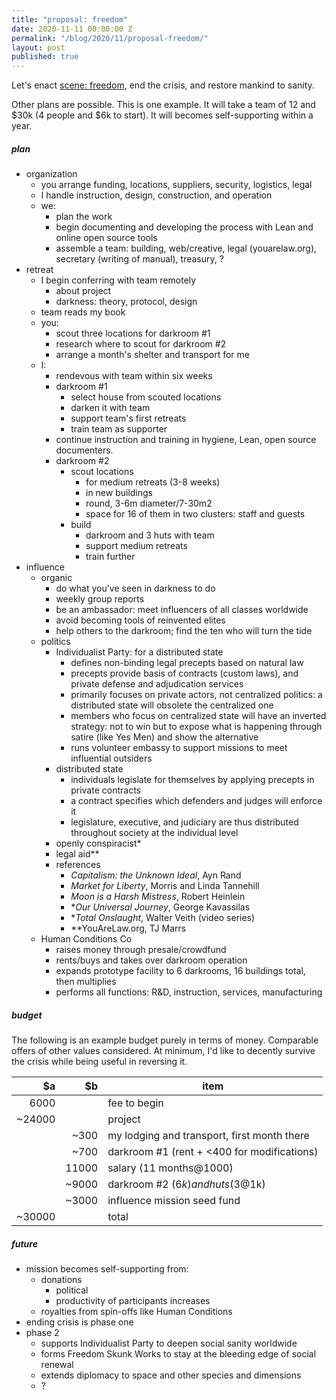 ```yaml
---
title: "proposal: freedom"
date: 2020-11-11 00:00:00 Z
permalink: "/blog/2020/11/proposal-freedom/"
layout: post
published: true
---
```


Let's enact [scene: freedom](/blog/2020/11/scene-freedom/), end the crisis, and restore mankind to sanity. 

Other plans are possible. This is one example. It will take a team of 12 and $30k (4 people and $6k to start). It will becomes self-supporting within a year.

##### plan

- organization
    - you arrange funding, locations, suppliers, security, logistics, legal
    - I handle instruction, design, construction, and operation
    - we:
        - plan the work
        - begin documenting and developing the process with Lean and online open source tools
        - assemble a team: building, web/creative, legal (youarelaw.org), secretary (writing of manual), treasury, ?
- retreat
    - I begin conferring with team remotely 
        - about project
        - darkness: theory, protocol, design
    - team reads my book
    - you:
        - scout three locations for darkroom #1 
        - research where to scout for darkroom #2
        - arrange a month's shelter and transport for me
    - I: 
        - rendevous with team within six weeks
        - darkroom #1
            - select house from scouted locations 
            - darken it with team
            - support team's first retreats
            - train team as supporter
        - continue instruction and training in hygiene, Lean, open source documenters.
        - darkroom #2
            - scout locations
                - for medium retreats (3-8 weeks)
                - in new buildings
                - round, 3-6m diameter/7-30m2
                - space for 16 of them in two clusters: staff and guests
            - build
                - darkroom and 3 huts with team
                - support medium retreats
                - train further
- influence
    - organic
        - do what you've seen in darkness to do 
        - weekly group reports
        - be an ambassador: meet influencers of all classes worldwide
        - avoid becoming tools of reinvented elites
        - help others to the darkroom; find the ten who will turn the tide
    - politics
        - Individualist Party: for a distributed state
            - defines non-binding legal precepts based on natural law 
            - precepts provide basis of contracts (custom laws), and private defense and adjudication services
            - primarily focuses on private actors, not centralized politics: a distributed state will obsolete the centralized one
            - members who focus on centralized state will have an inverted strategy: not to win but to expose what is happening through satire (like Yes Men) and show the alternative
            - runs volunteer embassy to support missions to meet influential outsiders
        - distributed state
            - individuals legislate for themselves by applying precepts in private contracts
            - a contract specifies which defenders and judges will enforce it
            - legislature, executive, and judiciary are thus distributed throughout society at the individual level
        - openly conspiracist*
        - legal aid**
        - references
            - _Capitalism: the Unknown Ideal_, Ayn Rand
            - _Market for Liberty_, Morris and Linda Tannehill
            - _Moon is a Harsh Mistress_, Robert Heinlein
            - *_Our Universal Journey_, George Kavassilas
            - *_Total Onslaught_, Walter Veith (video series)
            - **YouAreLaw.org, TJ Marrs
    - Human Conditions Co
        - raises money through presale/crowdfund
        - rents/buys and takes over darkroom operation
        - expands prototype facility to 6 darkrooms, 16 buildings total, then multiplies
        - performs all functions: R&D, instruction, services, manufacturing

##### budget

The following is an example budget purely in terms of money. Comparable offers of other values considered. At minimum, I'd like to decently survive the crisis while being useful in reversing it.

|     $a |    $b | item |
| ------:| -----:| ---- |
|   6000 |       | fee to begin |
| ~24000 |       | project |
|        |  ~300 | my lodging and transport, first month there |
|        |  ~700 | darkroom #1 (rent + <400 for modifications) |
|        | 11000 | salary (11 months@1000) |
|        | ~9000 | darkroom #2 ($6k) and huts (3@$1k) |
|        | ~3000 | influence mission seed fund |
| ~30000 |       | total |

##### future

- mission becomes self-supporting from:
    - donations
        - political
        - productivity of participants increases
    - royalties from spin-offs like Human Conditions
- ending crisis is phase one
- phase 2
    - supports Individualist Party to deepen social sanity worldwide
    - forms Freedom Skunk Works to stay at the bleeding edge of social renewal 
    - extends diplomacy to space and other species and dimensions
    - ?
